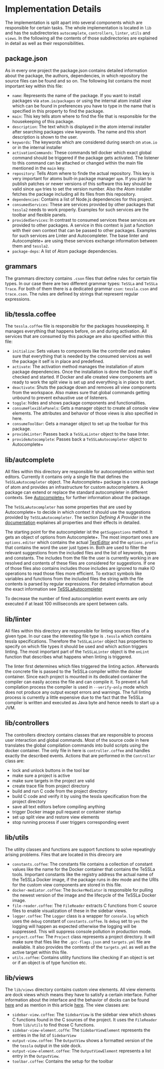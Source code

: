 # Implementation Details

The implementation is split apart into several components which are responsible for certain tasks. The whole implementation is located in `lib` and has the subdirectories `autocomplete`, `controllers`, `linter`, `utils` and `views`. In the following all the contents of those subdirectories are explained in detail as well as their responsibilities.

## package.json

As in every one project the package.json contains detailed information about the package, the authors, dependencies, in which repository the source files can be found and so on. The following list contains the most important key within this file:

  * `name`: Represents the name of the package. If you want to install packages via `atom.io/packages` or using the internal atom install view which can be found in preferences you have to type in the name that is specified in this property to find the package.
  * `main`: This key tells atom where to find the file that is responsible for the housekeeping of this package.
  * `description`: The text which is displayed in the atom internal installer after searching packages view keywords. The name and this short description is shown to the user.
  * `keywords`: The keywords which are considered during search on `atom.io` or in the internal installer
  * `activationCommands`: These commands tell docker which exact global command should be triggered if the package gets activated. The listener to this command can be attached or changed within the main file mentioned in the `main` key.
  * `repository`: Tells Atom where to finde the actual repository. This key is very important for atoms built-in package manager `apm`. If you plan to publish patches or newer versions of this software this key should be valid since `apm` tries to set the version number. Also the Atom installer fetches the package including all its files from this repository.
  * `dependencies`: Contains a list of Node.js dependencies for this project.
  * `consumedServices`: These are services provided by other packages that `tessla2` needs to work properly. Examples for such services are the toolbar and flexible panels.
  * `providedServices`: In contrast to consumed services these services are provided to other packages. A service in this context is just a function with their own context that can be passed to other packages. Examples for such services are Linter and Autocompleter. The base linter and Autocomplete+ are using these services exchange information between them and `tessla2`.
  * `package-deps`: A list of Atom package dependencies.

## grammars
  
The grammars directory contains `.cson` files that define rules for certain file types. In our case there are two different grammar types: `TeSSLa` and `TeSSLa Trace`. For both of them there is a dedicated grammar `cson`: `tessla.cson` and `trace.cson`. The rules are defined by strings that represent regular expressions.
  
## lib/tessla.coffee

The `tessla.coffee` file is responsible for the packages housekeeping. It manages everything that happens before, on and during activation. All services that are consumed by this package are also specified within this file:

  * `initialize`: Sets values to components like the controller and makes sure that everything that is needed by the consumed services as well the package it self is in place and predefined.
  * `activate`: The activation method manages the installation of atom package dependencies. Once the installation is done the Docker stuff is checked and started. If Docker and alle created view components are ready to work the split view is set up and everything is in place to start.
  * `deactivate`: Shuts the package down and removes all view components from the workspace. Also makes sure that global commands getting unbound to prevent exhaustive use of listeners.
  * `toggle`: hides and shows package components and functionalities.
  * `consumeFlexiblePanels`: Gets a manager object to create all console view elements. The attributes and behavior of those views is also specified in here.
  * `consumeToolBar`: Gets a manager object to set up the toolbar for this package.
  * `provideLinter`: Passes back a `TeSSLaLinter` object to the base linter.
  * `provideAutocomplete`: Passes back a `TeSSLaAutocompleter` object to Autocomplete+
  
## lib/autcomplete

All files within this directory are responsible for autocompletion within text editors. Currently it contains only a single file that defines the `TeSSLaAutocompleter` object. The Autocomplete+ package is a core package of atom and provides an infrastructure for custom autocompleters. A package can extend or replace the standard autocompleter in different contexts. See [Autocomplete+](https://github.com/atom/autocomplete-plus) for further information about the package.

The `TeSSLaAutocompleter` has some properties that are used by Autocomplete+ to decide in which context it should use the suggestions provided by `TeSSLaAutocompleter`. The section _Defining A Provider_ in the [documentation](https://github.com/atom/autocomplete-plus/wiki/Provider-API#defining%20a%20provide) explaines all properties and their effects in detailed.

The starting point for the autocompleter ist the `getSuggestions` method. It gets an object of options from Autocomplete+. The most important ones are `options.editor` which contains the actual [TextEditor](https://atom.io/docs/api/v1.2.1/TextEditor) and the `options.prefix` that contains the word the user just types in. Both are used to filter the relevant suggestions from the included files and the list of keywords, types and constants. The includes from the file the user is currently working in are resolved and contents of these files are considered for suggestions. If one of those files also contains includes those includes are ignored to make IO operations to read those files more efficient. To extract symbols like variables and functions from the included files the string with the file contents is parsed by regular expressions. For detailed information about the exact information see [TeSSLaAutocompleter](https://github.com/malteschmitz/tessla2-atom/blob/master/lib/autocomplete/tessla-autocompleter.coffee)

To decrease the number of fired autocompletion event events are only executed if at least 100 milliseconds are spent between calls.

## lib/linter

All files within this directory are responsible for linting sources files of a given type. In our case the interesting file type is `.tessla` which contains tessla specifications. Therefore the `TeSSLaLinter` object has properties to specify on which file types it should be used and which action triggers linting. The most important part of the `TeSSLaLinter` object is the `onLint` function that describes what happens when linting is triggered.

The linter first determines which files triggered the linting action. Afterwards the concrete file is passed to the TeSSLa compiler within the docker container. Since each project is mounted in its dedicated container the compiler can easily access the file and can compile it. To prevent a full compilation process the compiler is used in `--verify-only` mode which does not produce any output except errors and warnings. The full linting process is currently a little expensive due to the fact that the TeSSLa compiler is written and executed as Java byte and hence needs to start up a JVM.

## lib/controllers

The controllers directory contains classes that are responsible to process user interaction and global commands. Most of the source code in here translates the global compilation commands into build scripts using the docker container. The only file in here is `controller.coffee` and handles exactly the described events. Actions that are performed in the `Controller` class are:

  * lock and unlock buttons in the tool bar
  * make sure a project is active
  * make sure targets in the project are valid
  * create trace file from project directory
  * build and run C code from the project directory
  * build C code and verify it by using the tessla specification from the project directory
  * save all text editors before compiling anything
  * trigger Docker image pull request or container startup
  * set up split view and restore view elements
  * stop running process if user triggers corresponding event
  
## lib/utils

The utility classes and functions are support functions to solve repeatingly arising problems. Files that are located in this direcory are

  * `constants.coffee`: The constants file contains a collection of constant values like the name for the Docker container that contains the TeSSLa tools. Important constants like the registry address the actual name of the TeSSLa Docker image, if the package runs in dev mode and the URIs for the custom view components are stored in this file.
  * `docker-mediator.coffee`: The `DockerMediator` is responsible for pulling the newest version of the image and the lifecycle of the TeSSLa Docker image.
  * `file-reader.coffee`: The `FileReader` extracts C functions from C source files to enable visualization of these in the sidebar views.
  * `logger.coffee`: The `Logger` class is a wrapper for `console.log` which uses the `debug` constant of `constants.coffee`. Is `debug` set to `yes` the logging will happen as expected otherwise the logging will be suppressed. This will suppress console pollution in production mode.
  * `project.coffee`: The `Project` class represents a project directory. It will make sure that files like the `.gcc-flags.json` and `targets.yml` file are available. It also provides the contents of the `targets.yml` as well as the active target within this file.
  * `utils.coffee`: Contains utility functions like checking if an object is set or if an object is of type function etc.
  
## lib/views

The `lib/views` directory contains custom view elements. All view elements are dock views which means they have to satisfy a certain interface. Futher information about the interface and the behavior of docks can be found [here](http://blog.atom.io/2017/05/23/docks-deep-dive.html) and as mention in this article [here](https://flight-manual.atom.io/hacking-atom/sections/package-active-editor-info/). The view classes are:

  * `sidebar-view.coffee`: The `SidebarView` is the sidebar view which shows C functions found in the C sources of the project. It uses the `FileReader` from `lib/utils` to find those C functions.
  * `sidebar-view-element.coffe`: The `SidebarViewElement` represents the entries in the list of `SidebarView`
  * `output-view.coffee`: The `OutputView` shows a formatted version of the the `tessla` output in the side dock.
  * `output-view-element.coffee`: The `OutputViewElement` represents a list entry in the `OutputView`.
  * `toolbar.coffee`: Contains the setup for the toolbar